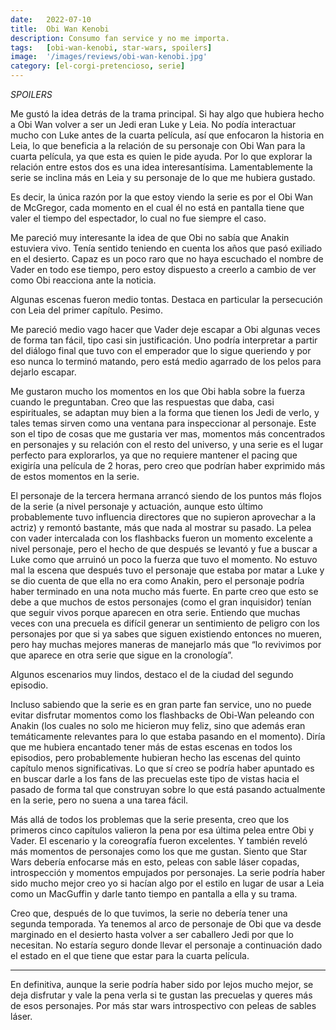 ```yaml
---
date:   2022-07-10
title:  Obi Wan Kenobi
description: Consumo fan service y no me importa.
tags:   [obi-wan-kenobi, star-wars, spoilers]
image:  '/images/reviews/obi-wan-kenobi.jpg'
category: [el-corgi-pretencioso, serie]
---
```

*SPOILERS*

Me gustó la idea detrás de la trama principal. Si hay algo que hubiera hecho a Obi Wan volver a ser un Jedi eran Luke y Leia. No podía interactuar mucho con Luke antes de la cuarta película, así que enfocaron la historia en Leia, lo que beneficia a la relación de su personaje con Obi Wan para la cuarta película, ya que esta es quien le pide ayuda. Por lo que explorar la relación entre estos dos es una idea interesantísima. Lamentablemente la serie se inclina más en Leia y su personaje de lo que me hubiera gustado.

Es decir, la única razón por la que estoy viendo la serie es por el Obi Wan de McGregor, cada momento en el cual él no está en pantalla tiene que valer el tiempo del espectador, lo cual no fue siempre el caso.

Me pareció muy interesante la idea de que Obi no sabía que Anakin estuviera vivo. Tenía sentido teniendo en cuenta los años que pasó exiliado en el desierto. Capaz es un poco raro que no haya escuchado el nombre de Vader en todo ese tiempo, pero estoy dispuesto a creerlo a cambio de ver como Obi reacciona ante la noticia.

Algunas escenas fueron medio tontas. Destaca en particular la persecución con Leia del primer capítulo. Pesimo.

Me pareció medio vago hacer que Vader deje escapar a Obi algunas veces de forma tan fácil, tipo casi sin justificación. Uno podría interpretar a partir del diálogo final que tuvo con el emperador que lo sigue queriendo y por eso nunca lo terminó matando, pero está medio agarrado de los pelos para dejarlo escapar.

Me gustaron mucho los momentos en los que Obi habla sobre la fuerza cuando le preguntaban. Creo que las respuestas que daba, casi espirituales, se adaptan muy bien a la forma que tienen los Jedi de verlo, y tales temas sirven como una ventana para inspeccionar al personaje. Este son el tipo de cosas que me gustaria ver mas, momentos más concentrados en personajes y su relación con el resto del universo, y una serie es el lugar perfecto para explorarlos, ya que no requiere mantener el pacing que exigiría una película de 2 horas, pero creo que podrían haber exprimido más de estos momentos en la serie. 

El personaje de la tercera hermana arrancó siendo de los puntos más flojos de la serie (a nivel personaje y actuación, aunque esto último probablemente tuvo influencia directores que no supieron aprovechar a la actriz) y remontó bastante, más que nada al mostrar su pasado. La pelea con vader intercalada con los flashbacks fueron un momento excelente a nivel personaje, pero el hecho de que después se levantó y fue a buscar a Luke como que arruinó un poco la fuerza que tuvo el momento. No estuvo mal la escena que después tuvo el personaje que estaba por matar a Luke y se dio cuenta de que ella no era como Anakin, pero el personaje podría haber terminado en una nota mucho más fuerte. En parte creo que esto se debe a que muchos de estos personajes (como el gran inquisidor) tenían que seguir vivos porque aparecen en otra serie. Entiendo que muchas veces con una precuela es difícil generar un sentimiento de peligro con los personajes por que si ya sabes que siguen existiendo entonces no mueren, pero hay muchas mejores maneras de manejarlo más que “lo revivimos por que aparece en otra serie que sigue en la cronología”.

Algunos escenarios muy lindos, destaco el de la ciudad del segundo episodio.

Incluso sabiendo que la serie es en gran parte fan service, uno no puede evitar disfrutar momentos como los flashbacks de Obi-Wan peleando con Anakin (los cuales no solo me hicieron muy feliz, sino que además eran temáticamente relevantes para lo que estaba pasando en el momento). Diría que me hubiera encantado tener más de estas escenas en todos los episodios, pero probablemente hubieran hecho las escenas del quinto capítulo menos significativas. Lo que sí creo se podría haber apuntado es en buscar darle a los fans de las precuelas este tipo de vistas hacia el pasado de forma tal que construyan sobre lo que está pasando actualmente en la serie, pero no suena a una tarea fácil.

Más allá de todos los problemas que la serie presenta, creo que los primeros cinco capítulos valieron la pena por esa última pelea entre Obi y Vader. El escenario y la coreografía fueron excelentes. Y también reveló más momentos de personajes como los que me gustan. Siento que Star Wars debería enfocarse más en esto, peleas con sable láser copadas, introspección y momentos empujados por personajes. La serie podría haber sido mucho mejor creo yo si hacían algo por el estilo en lugar de usar a Leia como un MacGuffin y darle tanto tiempo en pantalla a ella y su trama.

Creo que, después de lo que tuvimos, la serie no debería tener una segunda temporada. Ya tenemos al arco de personaje de Obi que va desde marginado en el desierto hasta volver a ser caballero Jedi por que lo necesitan. No estaría seguro donde llevar el personaje a continuación dado el estado en el que tiene que estar para la cuarta película.

<hr>

En definitiva, aunque la serie podría haber sido por lejos mucho mejor, se deja disfrutar y vale la pena verla si te gustan las precuelas y queres más de esos personajes. Por más star wars introspectivo con peleas de sables láser.